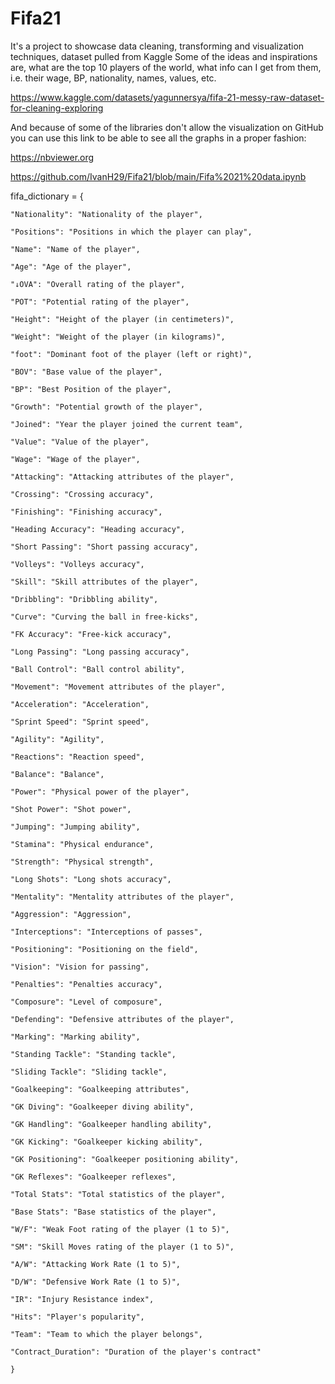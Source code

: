 # Fifa21
It's a project to showcase data cleaning, transforming and visualization techniques, dataset pulled from Kaggle
Some of the ideas and inspirations are, what are the top 10 players of the world, what info can I get from them, i.e. their wage, BP, nationality, names, values, etc.


https://www.kaggle.com/datasets/yagunnersya/fifa-21-messy-raw-dataset-for-cleaning-exploring



And because of some of the libraries don't allow the visualization on GitHub you can use this link to be able to see all the graphs in a proper fashion:


https://nbviewer.org


https://github.com/IvanH29/Fifa21/blob/main/Fifa%2021%20data.ipynb


fifa_dictionary = {

    
    "Nationality": "Nationality of the player",
    
    "Positions": "Positions in which the player can play",
    
    "Name": "Name of the player",
    
    "Age": "Age of the player",
    
    "↓OVA": "Overall rating of the player",
    
    "POT": "Potential rating of the player",
    
    "Height": "Height of the player (in centimeters)",
    
    "Weight": "Weight of the player (in kilograms)",
    
    "foot": "Dominant foot of the player (left or right)",
    
    "BOV": "Base value of the player",
    
    "BP": "Best Position of the player",
    
    "Growth": "Potential growth of the player",
    
    "Joined": "Year the player joined the current team",
    
    "Value": "Value of the player",
    
    "Wage": "Wage of the player",
    
    "Attacking": "Attacking attributes of the player",
    
    "Crossing": "Crossing accuracy",
    
    "Finishing": "Finishing accuracy",
    
    "Heading Accuracy": "Heading accuracy",
    
    "Short Passing": "Short passing accuracy",
    
    "Volleys": "Volleys accuracy",
    
    "Skill": "Skill attributes of the player",
    
    "Dribbling": "Dribbling ability",
    
    "Curve": "Curving the ball in free-kicks",
    
    "FK Accuracy": "Free-kick accuracy",
    
    "Long Passing": "Long passing accuracy",
    
    "Ball Control": "Ball control ability",
    
    "Movement": "Movement attributes of the player",
    
    "Acceleration": "Acceleration",
    
    "Sprint Speed": "Sprint speed",
    
    "Agility": "Agility",
    
    "Reactions": "Reaction speed",
    
    "Balance": "Balance",
    
    "Power": "Physical power of the player",
    
    "Shot Power": "Shot power",
    
    "Jumping": "Jumping ability",
    
    "Stamina": "Physical endurance",
    
    "Strength": "Physical strength",
    
    "Long Shots": "Long shots accuracy",
    
    "Mentality": "Mentality attributes of the player",
    
    "Aggression": "Aggression",
    
    "Interceptions": "Interceptions of passes",
    
    "Positioning": "Positioning on the field",
    
    "Vision": "Vision for passing",
    
    "Penalties": "Penalties accuracy",
    
    "Composure": "Level of composure",
    
    "Defending": "Defensive attributes of the player",
    
    "Marking": "Marking ability",
    
    "Standing Tackle": "Standing tackle",
    
    "Sliding Tackle": "Sliding tackle",
    
    "Goalkeeping": "Goalkeeping attributes",
    
    "GK Diving": "Goalkeeper diving ability",
    
    "GK Handling": "Goalkeeper handling ability",
    
    "GK Kicking": "Goalkeeper kicking ability",
    
    "GK Positioning": "Goalkeeper positioning ability",
    
    "GK Reflexes": "Goalkeeper reflexes",
    
    "Total Stats": "Total statistics of the player",
    
    "Base Stats": "Base statistics of the player",
    
    "W/F": "Weak Foot rating of the player (1 to 5)",
    
    "SM": "Skill Moves rating of the player (1 to 5)",
    
    "A/W": "Attacking Work Rate (1 to 5)",
    
    "D/W": "Defensive Work Rate (1 to 5)",
    
    "IR": "Injury Resistance index",
    
    "Hits": "Player's popularity",
    
    "Team": "Team to which the player belongs",
    
    "Contract_Duration": "Duration of the player's contract"
    
    }
